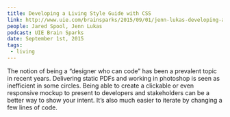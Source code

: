 ```yaml
---
title: Developing a Living Style Guide with CSS
link: http://www.uie.com/brainsparks/2015/09/01/jenn-lukas-developing-a-living-style-guide-with-css/
people: Jared Spool, Jenn Lukas
podcast: UIE Brain Sparks
date: September 1st, 2015
tags:
 - living
---
```


The notion of being a “designer who can code” has been a prevalent topic in recent years. Delivering static PDFs and working in photoshop is seen as inefficient in some circles. Being able to create a clickable or even responsive mockup to present to developers and stakeholders can be a better way to show your intent. It’s also much easier to iterate by changing a few lines of code.
